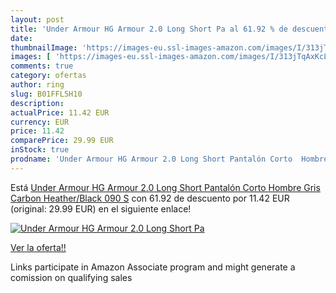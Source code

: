 ```yaml
---
layout: post
title: 'Under Armour HG Armour 2.0 Long Short Pa al 61.92 % de descuento'
date: 
thumbnailImage: 'https://images-eu.ssl-images-amazon.com/images/I/313jTqAxKcL._SL200_.jpg'
images: [ 'https://images-eu.ssl-images-amazon.com/images/I/313jTqAxKcL._SL200_.jpg' ]
comments: true
category: ofertas
author: ring
slug: B01FFL5H10
description:
actualPrice: 11.42 EUR
currency: EUR
price: 11.42
comparePrice: 29.99 EUR
inStock: true
prodname: 'Under Armour HG Armour 2.0 Long Short Pantalón Corto  Hombre  Gris  Carbon Heather/Black 090   S'
---
```


Está [Under Armour HG Armour 2.0 Long Short Pantalón Corto  Hombre  Gris  Carbon Heather/Black 090   S](https://www.amazon.es/dp/B01FFL5H10/?tag=tolees-21) con 61.92 de descuento por 11.42 EUR (original: 29.99 EUR) en el siguiente enlace!

[![Under Armour HG Armour 2.0 Long Short Pa](https://images-eu.ssl-images-amazon.com/images/I/313jTqAxKcL._SL200_.jpg)](https://www.amazon.es/dp/B01FFL5H10/?tag=tolees-21)

[Ver la oferta!!](https://www.amazon.es/dp/B01FFL5H10/?tag=tolees-21)

Links participate in Amazon Associate program and might generate a comission on qualifying sales


